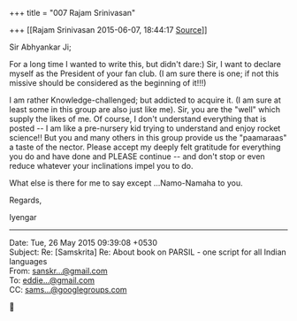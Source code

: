 +++
title = "007 Rajam Srinivasan"

+++
[[Rajam Srinivasan	2015-06-07, 18:44:17 [Source](https://groups.google.com/g/samskrita/c/utvMSYD067Y)]]



Sir Abhyankar Ji;

  

For a long time I wanted to write this, but didn't dare:) Sir, I want to declare myself as the President of your fan club. (I am sure there is one; if not this missive should be considered as the beginning of it!!!)

  

I am rather Knowledge-challenged; but addicted to acquire it. (I am sure at least some in this group are also just like me). Sir, you are the "well" which supply the likes of me. Of course, I don't understand everything that is posted -- I am like a pre-nursery kid trying to understand and enjoy rocket science!! But you and many others in this group provide us the "paamaraas" a taste of the nector. Please accept my deeply felt gratitude for everything you do and have done and PLEASE continue -- and don't stop or even reduce whatever your inclinations impel you to do.

  

What else is there for me to say except ...Namo-Namaha to you.

  

Regards,

  

Iyengar  
  

------------------------------------------------------------------------

Date: Tue, 26 May 2015 09:39:08 +0530  
Subject: Re: \[Samskrita\] Re: About book on PARSIL - one script for all Indian languages  
From: [sanskr...@gmail.com]()  
To: [eddie...@gmail.com]()  
CC: [sams...@googlegroups.com]()



